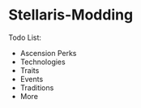 # Stellaris-Modding

<p>Todo List:</p>

* Ascension Perks
* Technologies
* Traits
* Events
* Traditions
* More